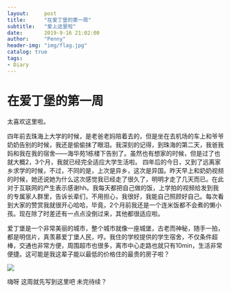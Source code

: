 ```yaml
---
layout:     post
title:      "在爱丁堡的第一周"
subtitle:   "爱上这里啦"
date:       2019-9-16 21:02:00
author:     "Penny"
header-img: "img/flag.jpg"
catalog: true
tags:
- Diary
---
```

# 在爱丁堡的第一周


太喜欢这里啦。

四年前去珠海上大学的时候，是老爸老妈陪着去的，但是坐在去机场的车上和爷爷奶奶告别的时候，我还是偷偷抹了眼泪。我深刻的记得，到珠海的第二天，我爸我妈和我在我的宿舍——海华苑1栋楼下告别了。虽然也有想家的时候，但是过了也就大概2，3个月，我就已经完全适应大学生活啦。
四年后的今日，又到了远离家乡求学的时候，不过，不同的是，上次是异乡，这次是异国。昨天早上和奶奶视频的时候，她还说她为什么这次感觉我已经走了很久了，明明才走了几天而已。在此对于互联网的产生表示感谢hh。我每天都把自己做的饭，上学拍的视频给发到我的专属家人群里，告诉长辈们，不用担心，我很好，我能自己照顾好自己。每次看到大家的赞赏我就很开心哈哈，毕竟，2个月前我还是一个连米饭都不会煮的懒小孩。现在除了时差还有一点点没倒过来，其他都很适应啦。

爱丁堡是一个非常美丽的城市，整个城市就像一座城堡，古老而神秘，随手一拍，都是明信片，真羡慕爱丁堡人民，哼。我住的学校提供的学生宿舍，不仅条件超棒，交通也非常方便，周围超市也很多，离市中心走路也就只有10min，生活非常便捷。这可能是我这辈子能以最低的价格住的最贵的房子啦？

<img src="C:\Users\He Aijia\Documents\GitHub\banshee1.github.com\img\street.jpg" >

嗨呀 这周就先写到这里吧 未完待续？